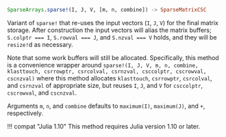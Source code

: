 ```julia
SparseArrays.sparse!(I, J, V, [m, n, combine]) -> SparseMatrixCSC
```

Variant of `sparse!` that re-uses the input vectors (`I`, `J`, `V`) for the final matrix storage. After construction the input vectors will alias the matrix buffers; `S.colptr === I`, `S.rowval === J`, and `S.nzval === V` holds, and they will be `resize!`d as necessary.

Note that some work buffers will still be allocated. Specifically, this method is a convenience wrapper around `sparse!(I, J, V, m, n, combine, klasttouch, csrrowptr, csrcolval, csrnzval, csccolptr, cscrowval, cscnzval)` where this method allocates `klasttouch`, `csrrowptr`, `csrcolval`, and `csrnzval` of appropriate size, but reuses `I`, `J`, and `V` for `csccolptr`, `cscrowval`, and `cscnzval`.

Arguments `m`, `n`, and `combine` defaults to `maximum(I)`, `maximum(J)`, and `+`, respectively.

!!! compat "Julia 1.10"
    This method requires Julia version 1.10 or later.

